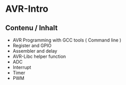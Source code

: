 # AVR-Intro

## Contenu / Inhalt

- AVR Programming with GCC tools ( Command line )
- Register and GPIO
- Assembler and delay
- AVR-Libc helper function
- ADC
- Interrupt
- Timer
- PWM
